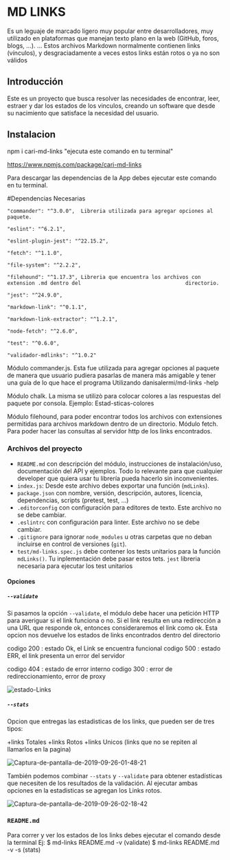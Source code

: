 # MD LINKS
Es un leguaje de marcado ligero muy popular entre desarrolladores, muy utilizado en  plataformas que manejan texto plano en la web (GitHub, foros, blogs, ...). ... Estos archivos Markdown normalmente contienen links (vínculos), y desgraciadamente a veces estos links están rotos o ya no son válidos

## Introducción
Este es un proyecto que busca resolver las necesidades de encontrar, leer, estraer y dar los estados de los vinculos, creando un software que desde su nacimiento que satisface la necesidad del usuario.

## Instalacion 

npm i cari-md-links  "ejecuta este comando en tu terminal"

https://www.npmjs.com/package/cari-md-links

Para descargar las dependencias de la App debes ejecutar este comando en tu terminal. 

#Dependencias Necesarias 

    "commander": "^3.0.0",  Libreria utilizada para agregar opciones al paquete.

    "eslint": "^6.2.1",     

    "eslint-plugin-jest": "^22.15.2",
    
    "fetch": "^1.1.0",

    "file-system": "^2.2.2",

    "filehound": "^1.17.3", Libreria que encuentra los archivos con extension .md dentro del                                  directorio. 

    "jest": "^24.9.0",

    "markdown-link": "^0.1.1",

    "markdown-link-extractor": "^1.2.1",
    
    "node-fetch": "^2.6.0",
    
    "test": "^0.6.0",
    
    "validador-mdlinks": "^1.0.2"

Módulo commander.js. Esta fue utilizada para agregar opciones al paquete de manera que usuario pudiera pasarlas de manera más amigable y tener una guía de lo que hace el programa Utilizando danisalermi/md-links -help

Módulo chalk. La misma se utilizò para colocar colores a las respuestas del paquete por consola. Ejemplo: Estad-sticas-colores

Módulo filehound, para poder encontrar todos los archivos con extensiones permitidas para archivos markdown dentro de un directorio.
Módulo fetch. Para poder hacer las consultas al servidor http de los links encontrados.

### Archivos del proyecto

- `README.md` con descripción del módulo, instrucciones de instalación/uso,
  documentación del API y ejemplos. Todo lo relevante para que cualquier
  developer que quiera usar tu librería pueda hacerlo sin inconvenientes.
- `index.js`: Desde este archivo debes exportar una función (`mdLinks`).
- `package.json` con nombre, versión, descripción, autores, licencia,
  dependencias, scripts (pretest, test, ...)
- `.editorconfig` con configuración para editores de texto. Este archivo no se
  debe cambiar.
- `.eslintrc` con configuración para linter. Este archivo no
  se debe cambiar.
- `.gitignore` para ignorar `node_modules` u otras carpetas que no deban
  incluirse en control de versiones (`git`).
- `test/md-links.spec.js` debe contener los tests unitarios para la función
  `mdLinks()`. Tu inplementación debe pasar estos tets.
  `jest` libreria necesaria para ejecutar los test unitarios


#### Opciones 
##### `--validate`

Si pasamos la opción `--validate`, el módulo debe hacer una petición HTTP para
averiguar si el link funciona o no. Si el link resulta en una redirección a una
URL que responde ok, entonces consideraremos el link como ok.
Esta opcion nos devuelve los estados de links encontrados dentro del directorio 
 
codigo 200 : estado Ok, el Link se encuentra funcional
codigo 500 : estado ERR, el link presenta un error del servidor 

codigo 404 : estado de error interno
codigo 300 : error de redireccionamiento, error de proxy

<img src="https://i.ibb.co/4tQyzWh/estado-Links.png" alt="estado-Links" border="0">

##### `--stats`
Opcion que entregas las estadisticas de los links, que pueden ser de tres tipos:

+links Totales 
+links Rotos 
+links Unicos (links que no se repiten al llamarlos en la pagina)


<img src="https://i.ibb.co/stckFvN/Captura-de-pantalla-de-2019-09-26-01-48-21.png" alt="Captura-de-pantalla-de-2019-09-26-01-48-21" border="0">



También podemos combinar `--stats` y `--validate` para obtener estadísticas que
necesiten de los resultados de la validación. Al ejecutar ambas opciones en la estadisticas se agregan los Links rotos.

<img src="https://i.ibb.co/r6ZPrVZ/Captura-de-pantalla-de-2019-09-26-02-18-42.png" alt="Captura-de-pantalla-de-2019-09-26-02-18-42" border="0">

### `README.md`

Para correr y ver los estados de los links debes ejecutar el comando desde la terminal 
Ej: $ md-links README.md -v (validate)
    $ md-links README.md -v -s (stats)



